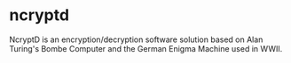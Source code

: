 # ncryptd
NcryptD is an encryption/decryption software solution based on Alan Turing's Bombe Computer and the German Enigma Machine used in WWII.
